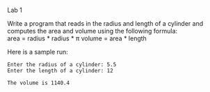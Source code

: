 Lab 1

Write a program that reads in the radius and length of a cylinder and computes the area and volume using the following formula:  
	area = radius * radius * π 
	volume = area * length  

Here is a sample run:  

	Enter the radius of a cylinder: 5.5 
	Enter the length of a cylinder: 12  

	The volume is 1140.4  
